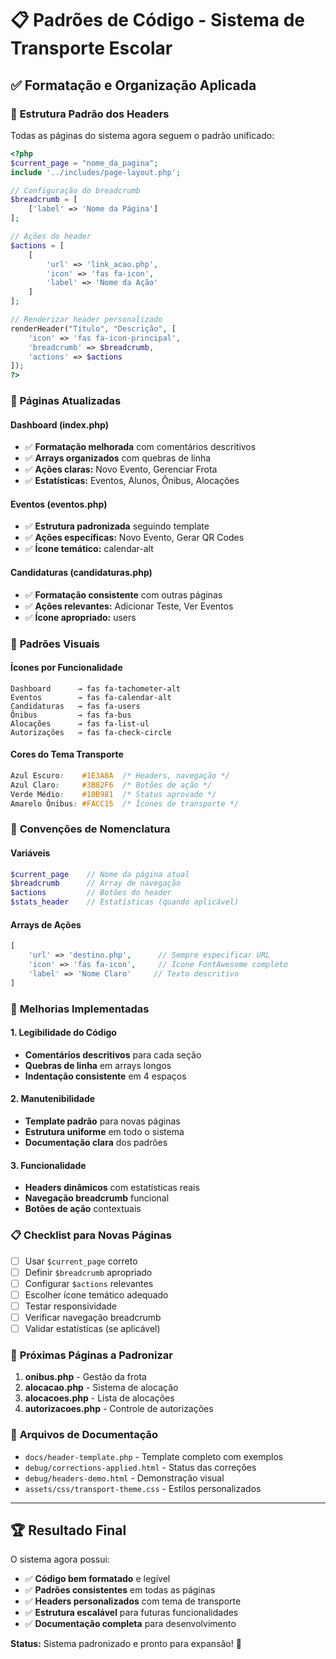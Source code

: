 # 📋 Padrões de Código - Sistema de Transporte Escolar

## ✅ Formatação e Organização Aplicada

### 🎯 **Estrutura Padrão dos Headers**

Todas as páginas do sistema agora seguem o padrão unificado:

```php
<?php
$current_page = "nome_da_pagina";
include '../includes/page-layout.php';

// Configuração do breadcrumb
$breadcrumb = [
    ['label' => 'Nome da Página']
];

// Ações do header
$actions = [
    [
        'url' => 'link_acao.php', 
        'icon' => 'fas fa-icon', 
        'label' => 'Nome da Ação'
    ]
];

// Renderizar header personalizado
renderHeader("Título", "Descrição", [
    'icon' => 'fas fa-icon-principal',
    'breadcrumb' => $breadcrumb,
    'actions' => $actions
]);
?>
```

### 📁 **Páginas Atualizadas**

#### **Dashboard (index.php)**
- ✅ **Formatação melhorada** com comentários descritivos
- ✅ **Arrays organizados** com quebras de linha
- ✅ **Ações claras:** Novo Evento, Gerenciar Frota
- ✅ **Estatísticas:** Eventos, Alunos, Ônibus, Alocações

#### **Eventos (eventos.php)**
- ✅ **Estrutura padronizada** seguindo template
- ✅ **Ações específicas:** Novo Evento, Gerar QR Codes
- ✅ **Ícone temático:** calendar-alt

#### **Candidaturas (candidaturas.php)**
- ✅ **Formatação consistente** com outras páginas
- ✅ **Ações relevantes:** Adicionar Teste, Ver Eventos
- ✅ **Ícone apropriado:** users

### 🎨 **Padrões Visuais**

#### **Ícones por Funcionalidade**
```
Dashboard      → fas fa-tachometer-alt
Eventos        → fas fa-calendar-alt  
Candidaturas   → fas fa-users
Ônibus         → fas fa-bus
Alocações      → fas fa-list-ul
Autorizações   → fas fa-check-circle
```

#### **Cores do Tema Transporte**
```css
Azul Escuro:    #1E3A8A  /* Headers, navegação */
Azul Claro:     #3B82F6  /* Botões de ação */
Verde Médio:    #10B981  /* Status aprovado */
Amarelo Ônibus: #FACC15  /* Ícones de transporte */
```

### 📝 **Convenções de Nomenclatura**

#### **Variáveis**
```php
$current_page    // Nome da página atual
$breadcrumb      // Array de navegação
$actions         // Botões do header
$stats_header    // Estatísticas (quando aplicável)
```

#### **Arrays de Ações**
```php
[
    'url' => 'destino.php',      // Sempre especificar URL
    'icon' => 'fas fa-icon',     // Ícone FontAwesome completo
    'label' => 'Nome Claro'     // Texto descritivo
]
```

### 🔧 **Melhorias Implementadas**

#### **1. Legibilidade do Código**
- **Comentários descritivos** para cada seção
- **Quebras de linha** em arrays longos
- **Indentação consistente** em 4 espaços

#### **2. Manutenibilidade**
- **Template padrão** para novas páginas
- **Estrutura uniforme** em todo o sistema
- **Documentação clara** dos padrões

#### **3. Funcionalidade**
- **Headers dinâmicos** com estatísticas reais
- **Navegação breadcrumb** funcional
- **Botões de ação** contextuais

### 📋 **Checklist para Novas Páginas**

- [ ] Usar `$current_page` correto
- [ ] Definir `$breadcrumb` apropriado
- [ ] Configurar `$actions` relevantes
- [ ] Escolher ícone temático adequado
- [ ] Testar responsividade
- [ ] Verificar navegação breadcrumb
- [ ] Validar estatísticas (se aplicável)

### 🎯 **Próximas Páginas a Padronizar**

1. **onibus.php** - Gestão da frota
2. **alocacao.php** - Sistema de alocação
3. **alocacoes.php** - Lista de alocações
4. **autorizacoes.php** - Controle de autorizações

### 📄 **Arquivos de Documentação**

- `docs/header-template.php` - Template completo com exemplos
- `debug/corrections-applied.html` - Status das correções
- `debug/headers-demo.html` - Demonstração visual
- `assets/css/transport-theme.css` - Estilos personalizados

---

## 🏆 **Resultado Final**

O sistema agora possui:
- ✅ **Código bem formatado** e legível
- ✅ **Padrões consistentes** em todas as páginas
- ✅ **Headers personalizados** com tema de transporte
- ✅ **Estrutura escalável** para futuras funcionalidades
- ✅ **Documentação completa** para desenvolvimento

**Status:** Sistema padronizado e pronto para expansão! 🚀

